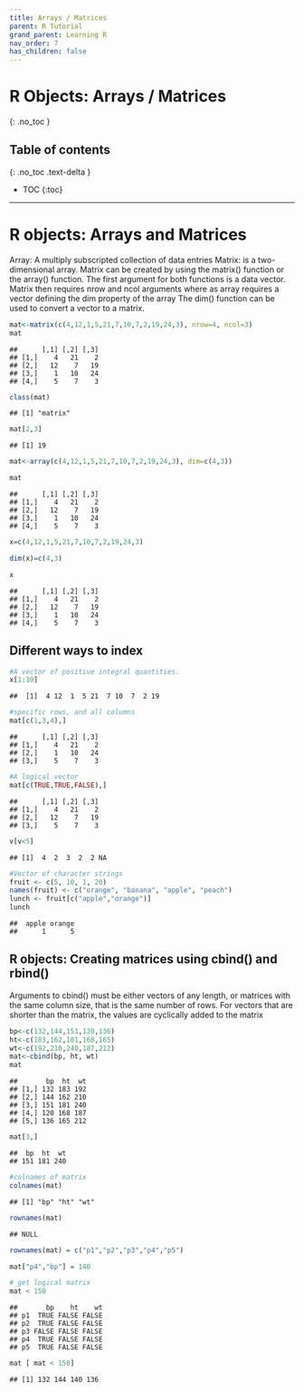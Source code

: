 ```yaml
---
title: Arrays / Matrices
parent: R Tutorial
grand_parent: Learning R
nav_order: 7
has_children: false
---
```


# R Objects: Arrays / Matrices
{: .no_toc }


## Table of contents
{: .no_toc .text-delta }

- TOC
{:toc}

---

# R objects: Arrays and Matrices

Array: A multiply subscripted collection of data entries Matrix: is a two-dimensional array. Matrix can be created by using the matrix\(\) function or the array\(\) function. The first argument for both functions is a data vector. Matrix then requires nrow and ncol arguments where as array requires a vector defining the dim property of the array The dim\(\) function can be used to convert a vector to a matrix.

```r
mat<-matrix(c(4,12,1,5,21,7,10,7,2,19,24,3), nrow=4, ncol=3)
mat
```

```
##      [,1] [,2] [,3]
## [1,]    4   21    2
## [2,]   12    7   19
## [3,]    1   10   24
## [4,]    5    7    3
```

```r
class(mat)
```

```
## [1] "matrix"
```

```r
mat[2,3]
```

```
## [1] 19
```

```r
mat<-array(c(4,12,1,5,21,7,10,7,2,19,24,3), dim=c(4,3))

mat
```

```
##      [,1] [,2] [,3]
## [1,]    4   21    2
## [2,]   12    7   19
## [3,]    1   10   24
## [4,]    5    7    3
```

```r
x=c(4,12,1,5,21,7,10,7,2,19,24,3)

dim(x)=c(4,3)

x
```

```
##      [,1] [,2] [,3]
## [1,]    4   21    2
## [2,]   12    7   19
## [3,]    1   10   24
## [4,]    5    7    3
```

## Different ways to index

```r
#A vector of positive integral quantities.
x[1:10]
```

```
##  [1]  4 12  1  5 21  7 10  7  2 19
```

```r
#specific rows, and all columns
mat[c(1,3,4),]
```

```
##      [,1] [,2] [,3]
## [1,]    4   21    2
## [2,]    1   10   24
## [3,]    5    7    3
```

```r
#A logical vector
mat[c(TRUE,TRUE,FALSE),]
```

```
##      [,1] [,2] [,3]
## [1,]    4   21    2
## [2,]   12    7   19
## [3,]    5    7    3
```

```r
v[v<5]
```

```
## [1]  4  2  3  2  2 NA
```

```r
#Vector of character strings
fruit <- c(5, 10, 1, 20)
names(fruit) <- c("orange", "banana", "apple", "peach")
lunch <- fruit[c("apple","orange")]
lunch
```

```
##  apple orange
##      1      5
```

## R objects: Creating matrices using cbind\(\) and rbind\(\)

Arguments to cbind\(\) must be either vectors of any length, or matrices with the same column size, that is the same number of rows. For vectors that are shorter than the matrix, the values are cyclically added to the matrix

```r
bp<-c(132,144,151,120,136)
ht<-c(183,162,181,168,165)
wt<-c(192,210,240,187,212)
mat<-cbind(bp, ht, wt)
mat
```

```
##       bp  ht  wt
## [1,] 132 183 192
## [2,] 144 162 210
## [3,] 151 181 240
## [4,] 120 168 187
## [5,] 136 165 212
```

```r
mat[3,]
```

```
##  bp  ht  wt
## 151 181 240
```

```r
#colnames of matrix
colnames(mat)
```

```
## [1] "bp" "ht" "wt"
```

```r
rownames(mat)
```

```
## NULL
```

```r
rownames(mat) = c("p1","p2","p3","p4","p5")

mat["p4","bp"] = 140

# get logical matrix
mat < 150
```

```
##       bp    ht    wt
## p1  TRUE FALSE FALSE
## p2  TRUE FALSE FALSE
## p3 FALSE FALSE FALSE
## p4  TRUE FALSE FALSE
## p5  TRUE FALSE FALSE
```

```r
mat [ mat < 150]
```

```
## [1] 132 144 140 136
```
